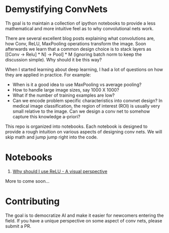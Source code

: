 # Demystifying ConvNets

Th goal is to maintain a collection of ipython notebooks to provide a less mathematical and more intuitive feel as to
 why convolutional nets work.

There are several excellent blog posts explaining what convolutions are, how Conv, ReLU, MaxPooling operations 
transform the image. Soon afterwards we learn that a common design choice is to stack layers as 
[[Conv -> Relu] * N] -> Pool] * M (ignoring batch norm to keep the discussion simple). Why should it be this way?

When I started learning about deep learning, I had a lot of questions on how they are applied in practice. For example:

- When is it a good idea to use MaxPooling vs average pooling? 
- How to handle large image sizes, say 1000 X 1000?
- What if the number of training examples are low? 
- Can we encode problem specific characteristics into convnet design? In medical image classification, 
the region of interest (ROI) is usually very small relative to the image. Can we design a conv net to somehow capture 
this knowledge a-priori?

This repo is organized into notebooks. Each notebook is designed to provide a rough intuition on various aspects of 
designing conv nets. We will skip math and jump jump right into the code.


# Notebooks

1. [Why should I use ReLU - A visual perspective](notebooks/exploring-convolutions.ipynb)

More to come soon...


# Contributing

The goal is to democratize AI and make it easier for newcomers entering the field.
If you have a unique perspective on some aspect of conv nets, please submit a PR.  
